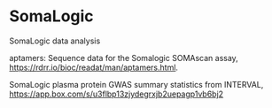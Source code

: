 # SomaLogic
SomaLogic data analysis

aptamers: Sequence data for the Somalogic SOMAscan assay, https://rdrr.io/bioc/readat/man/aptamers.html.

SomaLogic plasma protein GWAS summary statistics from INTERVAL, https://app.box.com/s/u3flbp13zjydegrxjb2uepagp1vb6bj2
